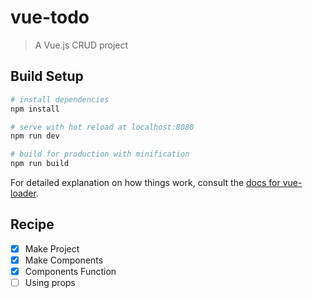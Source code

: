 # vue-todo

> A Vue.js CRUD project

## Build Setup

``` bash
# install dependencies
npm install

# serve with hot reload at localhost:8080
npm run dev

# build for production with minification
npm run build
```

For detailed explanation on how things work, consult the [docs for vue-loader](http://vuejs.github.io/vue-loader).


## Recipe

- [x] Make Project
- [x] Make Components
- [x] Components Function
- [ ] Using props
